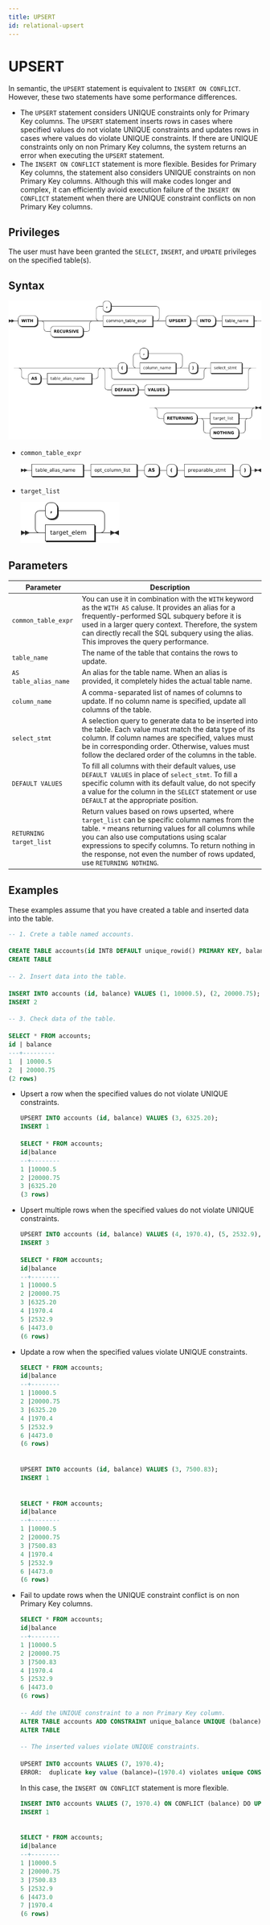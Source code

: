 ```yaml
---
title: UPSERT
id: relational-upsert
---
```


# UPSERT

In semantic, the `UPSERT` statement is equivalent to `INSERT ON CONFLICT`. However, these two statements have some performance differences.

- The `UPSERT` statement considers UNIQUE constraints only for Primary Key columns. The `UPSERT` statement inserts rows in cases where specified values do not violate UNIQUE constraints and updates rows in cases where values do violate UNIQUE constraints. If there are UNIQUE constraints only on non Primary Key columns, the system returns an error when executing the `UPSERT` statement.
- The `INSERT ON CONFLICT` statement is more flexible. Besides for Primary Key columns, the statement also considers UNIQUE constraints on non Primary Key columns. Although this will make codes longer and complex, it can efficiently avioid execution failure of the `INSERT ON CONFLICT` statement when there are UNIQUE constraint conflicts on non Primary Key columns.

## Privileges

The user must have been granted the `SELECT`, `INSERT`, and `UPDATE` privileges on the specified table(s).

## Syntax

![](../../../../static/sql-reference/AExgblNWSoRmDKxBhxNcz8V7nod.png)

- `common_table_expr`

    ![](../../../../static/sql-reference/QiRPb7cOXoZvlix9J1occRfinpb.png)

- `target_list`

    ![](../../../../static/sql-reference/CVUabRcaqojAxXxeTBDcwgRpnHK.png)

## Parameters

| Parameter | Description |
| --- | --- |
| `common_table_expr` | You can use it in combination with the `WITH` keyword as the `WITH AS` caluse. It provides an alias for a frequently-performed SQL subquery before it is used in a larger query context. Therefore, the system can directly recall the SQL subquery using the alias. This improves the query performance. |
| `table_name` | The name of the table that contains the rows to update.  |
| `AS table_alias_name` | An alias for the table name. When an alias is provided, it completely hides the actual table name. |
| `column_name` | A comma-separated list of names of columns to update. If no column name is specified, update all columns of the table. |
| `select_stmt` | A selection query to generate data to be inserted into the table. Each value must match the data type of its column. If column names are specified, values must be in corresponding order. Otherwise, values must follow the declared order of the columns in the table. |
| `DEFAULT VALUES` | To fill all columns with their default values, use `DEFAULT VALUES` in place of `select_stmt`. To fill a specific column with its default value, do not specify a value for the column in the `SELECT` statement or use `DEFAULT` at the appropriate position.|
| `RETURNING target_list` | Return values based on rows upserted, where `target_list` can be specific column names from the table. `*` means returning values for all columns while you can also use computations using scalar expressions to specify columns. To return nothing in the response, not even the number of rows updated, use `RETURNING NOTHING`. |

## Examples

These examples assume that you have created a table and inserted data into the table.

```sql
-- 1. Crete a table named accounts.

CREATE TABLE accounts(id INT8 DEFAULT unique_rowid() PRIMARY KEY, balance DECIMAL);
CREATE TABLE 

-- 2. Insert data into the table.

INSERT INTO accounts (id, balance) VALUES (1, 10000.5), (2, 20000.75);
INSERT 2

-- 3. Check data of the table.

SELECT * FROM accounts;                         
id | balance 
---+---------
1  | 10000.5 
2  | 20000.75
(2 rows)
```

- Upsert a row when the specified values do not violate UNIQUE constraints.

    ```sql
    UPSERT INTO accounts (id, balance) VALUES (3, 6325.20);
    INSERT 1

    SELECT * FROM accounts;
    id|balance 
    --+--------
    1 |10000.5 
    2 |20000.75
    3 |6325.20 
    (3 rows)
    ```

- Upsert multiple rows when the specified values do not violate UNIQUE constraints.

    ```sql
    UPSERT INTO accounts (id, balance) VALUES (4, 1970.4), (5, 2532.9), (6, 4473.0);
    INSERT 3

    SELECT * FROM accounts;
    id|balance 
    --+--------
    1 |10000.5 
    2 |20000.75
    3 |6325.20 
    4 |1970.4  
    5 |2532.9  
    6 |4473.0  
    (6 rows)
    ```

- Update a row when the specified values violate UNIQUE constraints.

    ```sql
    SELECT * FROM accounts;
    id|balance 
    --+--------
    1 |10000.5 
    2 |20000.75
    3 |6325.20 
    4 |1970.4  
    5 |2532.9  
    6 |4473.0  
    (6 rows)


    UPSERT INTO accounts (id, balance) VALUES (3, 7500.83);
    INSERT 1


    SELECT * FROM accounts;
    id|balance 
    --+--------
    1 |10000.5 
    2 |20000.75
    3 |7500.83 
    4 |1970.4  
    5 |2532.9  
    6 |4473.0  
    (6 rows)
    ```

- Fail to update rows when the UNIQUE constraint conflict is on non Primary Key columns.

    ```sql
    SELECT * FROM accounts;
    id|balance 
    --+--------
    1 |10000.5 
    2 |20000.75
    3 |7500.83 
    4 |1970.4  
    5 |2532.9  
    6 |4473.0  
    (6 rows)

    -- Add the UNIQUE constraint to a non Primary Key column.
    ALTER TABLE accounts ADD CONSTRAINT unique_balance UNIQUE (balance);
    ALTER TABLE

    -- The inserted values violate UNIQUE constraints.

    UPSERT INTO accounts VALUES (7, 1970.4);
    ERROR:  duplicate key value (balance)=(1970.4) violates unique CONSTRAINT "accounts_balance_key"
    ```

    In this case, the `INSERT ON CONFLICT` statement is more flexible.

    ```sql
    INSERT INTO accounts VALUES (7, 1970.4) ON CONFLICT (balance) DO UPDATE SET id = excluded.id;
    INSERT 1


    SELECT * FROM accounts;
    id|balance 
    --+--------
    1 |10000.5 
    2 |20000.75
    3 |7500.83 
    5 |2532.9  
    6 |4473.0  
    7 |1970.4  
    (6 rows)
    ```
